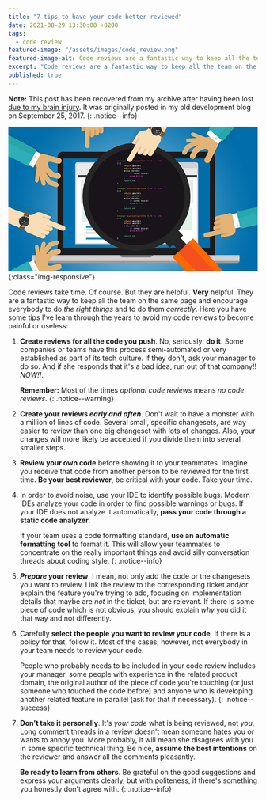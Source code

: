 ```yaml
---
title: "7 tips to have your code better reviewed"
date: 2021-08-29 13:30:00 +0200
tags:
  - code review
featured-image: "/assets/images/code_review.png"
featured-image-alt: Code reviews are a fantastic way to keep all the team on the same page
excerpt: "Code reviews are a fantastic way to keep all the team on the same page and encourage everybody to follow best coding practices. Here you have tips to avoid your code reviews to become painful or useless."
published: true
---
```


**Note:** This post has been recovered from my archive after having been lost [due to my brain injury](/abi/about-me/hello-and-welcome/). It was originally posted in my old development blog on September 25, 2017.
{: .notice--info}

![code-review](/assets/images/code_review.png){:class="img-responsive"}

Code reviews take time. Of course. But they are helpful. **Very** helpful. They are a fantastic way to keep all the team on the same page and encourage everybody to do _the right things_ and to do them _correctly_. Here you have some tips I've learn through the years to avoid my code reviews to become painful or useless:

1. **Create reviews for all the code you push**. No, seriously: **do it**. Some companies or teams have this process semi-automated or very established as part of its tech culture. If they don't, ask your manager to do so. And if she responds that it's a bad idea, run out of that company!! _NOW!!_.

    **Remember:** Most of the times _optional code reviews_ means _no code reviews_.
    {: .notice--warning}

2. **Create your reviews _early and often_**. Don't wait to have a monster with a million of lines of code. Several small, specific changesets, are way easier to review than one big changeset with lots of changes. Also, your changes will more likely be accepted if you divide them into several smaller steps.

3. **Review your own code** before showing it to your teammates. Imagine you receive that code from another person to be reviewed for the first time. **Be your best reviewer**, be critical with your code. Take your time.

4. In order to avoid noise, use your IDE to identify possible bugs. Modern IDEs analyze your code in order to find possible warnings or bugs. If your IDE does not analyze it automatically, **pass your code through a static code analyzer**.

	If your team uses a code formatting standard, **use an automatic formatting tool** to format it. This will allow your teammates to concentrate on the really important things and avoid silly conversation threads about coding style.
    {: .notice--info}

5. **_Prepare_ your review**. I mean, not only add the code or the changesets you want to review. Link the review to the corresponding ticket and/or explain the feature you're trying to add, focusing on implementation details that maybe are _not_ in the ticket, but are relevant. If there is some piece of code which is not obvious, you should explain _why_ you did it that way and not differently.

6. Carefully **select the people you want to review your code**. If there is a policy for that, follow it. Most of the cases, however, not everybody in your team needs to review your code.

    People who probably needs to be included in your code review includes your manager, some people with experience in the related product domain, the original author of the piece of code you're touching (or just someone who touched the code before) and anyone who is developing another related feature in parallel (ask for that if necessary).
    {: .notice--success}

7. **Don't take it personally**. It's _your code_ what is being reviewed, not _you_. Long comment threads in a review doesn't mean someone hates you or wants to annoy you. More probably, it will mean she disagrees with you in some specific technical thing. Be nice, **assume the best intentions** on the reviewer and answer all the comments pleasantly.

    **Be ready to learn from others**. Be grateful on the good suggestions and express your arguments clearly, but with politeness, if there's something you honestly don't agree with.
    {: .notice--info}

